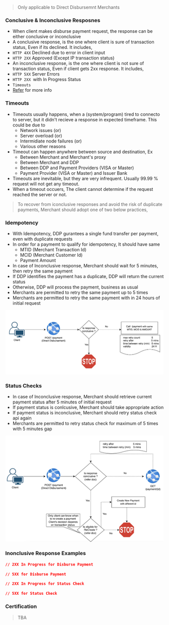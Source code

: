 > Only applicable to Direct Disbursemnt Merchants 

### Conclusive & Inconclusive Resposnes 
 - When client makes disburse payment request, the response can be either conclusive or inconclusive 
 - A conclusive response, is the one where client is sure of transaction status, Even if its declined. It includes, 
 - `HTTP 4XX` Declined due to error in client input 
 - `HTTP 2XX`  Approved (Except IP transaction status)
 - An inconclusive response, is the one where client is not sure of transaction status, Even if client gets 2xx response. It includes,
 - `HTTP 5XX` Server Errors 
 - `HTTP 2XX `with In Progress Status 
 - `Timeouts`
 - [Refer](Transaction-payment-status.md) for more info

### Timeouts
 - Timeouts usually happens, when a (system/program) tired to connecto to server, but it didn't recieve a response in expected timeframe. This could be due to 
   - Network issues (or)
   - Server overload (or)
   - Intermidiate node failures (or)
   - Various other reasons
 - Timeout can happen anywhere between source and destination, Ex 
   - Between Merchant and Merchant's proxy 
   - Between Merchant and DDP
   - Between DDP and Payment Providers (VISA or Master)
   - Payment Provider (VISA or Master) and Issuer Bank
 - Timeouts are inevitable, but they are very infrequent. Usually 99.99 % request will not get any timeout. 
 - When a timeout occuers, The client cannot determine if the request reached the server or not. 

> To recover from iconclusive responses and avoid the risk of duplicate payments, Merchant should adopt one of two below practices, 

### Idempotency
  - With Idempotency, DDP gurantees a single fund transfer per payment, even with duplicate requests
  - In order for a paymemt to qualify for idempotency, It should have same 
    - MTID (Merchant Transaction Id)
    - MCID (Merchant Customer Id)
    - Payment Amount
  - In case of Inconclusive response, Merchant should wait for 5 minutes, then retry the same payment
  - If DDP identifies the payment has a duplicate, DDP will return the current status
  - Otherwise, DDP will process the payment, business as usual
  - Merchants are permitted to retry the same payment up to 5 times
  - Merchants are permitted to retry the same payment with in 24 hours of initial request

![image](idempotency.png)

### Status Checks 
  - In case of Inconclusive response, Merchant should retrieve current payment status after 5 minutes of initial request
  - If payment status is conlcusive, Merchant should take appropriate action 
  - If payment status is inconclusive, Merchant should retry status check api again 
  - Merchants are permitted to retry status check for maximum of 5 times with 5 minutes gap 

![image](status_check.png)

### Inonclusive Response Examples 

``` json
// 2XX In Progress for Disburse Payment

```

``` json
// 5XX for Disburse Payment

```

``` json
// 2XX In Progress for Status Check
```

``` json
// 5XX for Status Check

```

### Certification
> TBA
